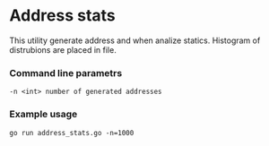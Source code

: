 # Address stats

This utility generate address and when analize statics. Histogram of distrubions are placed in file.


### Command line parametrs


```
-n <int> number of generated addresses
```
### Example usage

```
go run address_stats.go -n=1000
```
